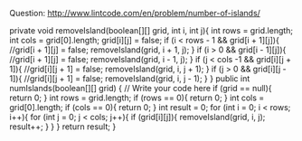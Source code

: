 Question: http://www.lintcode.com/en/problem/number-of-islands/

   private void removeIsland(boolean[][] grid, int i, int j){
        int rows = grid.length;
        int cols = grid[0].length;
        grid[i][j] = false; 
        if (i < rows - 1 && grid[i + 1][j]){
            //grid[i + 1][j] = false;
            removeIsland(grid, i + 1, j);
        }
        if (i > 0 && grid[i - 1][j]){
            //grid[i + 1][j] = false;
            removeIsland(grid, i - 1, j);
        }
        if (j < cols -1 && grid[i][j + 1]){
            //grid[i][j + 1] = false;
            removeIsland(grid, i, j + 1);
        }
        if (j > 0 && grid[i][j - 1]){
            //grid[i][j + 1] = false;
            removeIsland(grid, i, j - 1);
        }
    }
    public int numIslands(boolean[][] grid) {
        // Write your code here
        if (grid == null){
            return 0;
        }
        int rows = grid.length;
        if (rows == 0){
            return 0;
        }
        int cols = grid[0].length;
        if (cols == 0){
            return 0;
        }
        int result = 0;
        for (int i = 0; i < rows; i++){
            for (int j = 0; j < cols; j++){
                if (grid[i][j]){
                    removeIsland(grid, i, j);
                    result++;
                }
            }
        }
        return result;
    }
